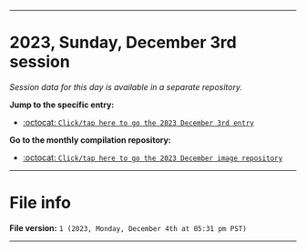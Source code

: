 
***

# 2023, Sunday, December 3rd session

_Session data for this day is available in a separate repository._

**Jump to the specific entry:**

- [:octocat: `Click/tap here to go the 2023 December 3rd entry`](https://github.com/seanpm2001/SeansLifeArchive_Images_MotorWorld_CarFactory_Y2023_V5/tree/SeansLifeArchive_Images_MotorWorld_CarFactory_Y2023_V5_Main-dev/12_December/03/)

**Go to the monthly compilation repository:**

- [:octocat: `Click/tap here to go the 2023 December image repository`](https://github.com/seanpm2001/SeansLifeArchive_Images_MotorWorld_CarFactory_Y2023_V5/)

***

# File info

**File version:** `1 (2023, Monday, December 4th at 05:31 pm PST)`

***
